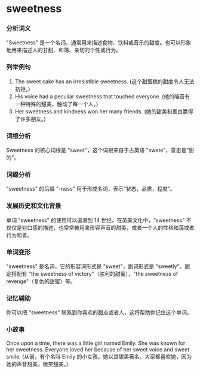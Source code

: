 # sweetness

### 分析词义

  

"Sweetness" 是一个名词，通常用来描述食物、饮料或音乐的甜度。也可以形象地用来描述人的甘甜、和蔼、亲切的个性或行为。

  

### 列举例句

  

1.  The sweet cake has an irresistible sweetness. (这个甜蛋糕的甜度令人无法抗拒。)
2.  His voice had a peculiar sweetness that touched everyone. (他的嗓音有一种特殊的甜美，触动了每一个人。)
3.  Her sweetness and kindness won her many friends. (她的甜美和善良赢得了许多朋友。)

  

### 词根分析

  

Sweetness 的核心词根是 "sweet"，这个词根来自于古英语 "swete"，意思是“甜的”。

  

### 词缀分析

  

"sweetness" 的后缀 "-ness" 用于形成名词，表示“状态，品质，程度”。

  

### 发展历史和文化背景

  

单词 "sweetness" 的使用可以追溯到 14 世纪，在英美文化中，"sweetness" 不仅仅是对口感的描述，也常常被用来形容声音的甜美，或者一个人的性格和蔼或者行为和善。

  

### 单词变形

  

"sweetness" 是名词，它的形容词形式是 "sweet"，副词形式是 "sweetly"。固定搭配有 "the sweetness of victory"（胜利的甜蜜），"the sweetness of revenge"（复仇的甜蜜）等。

  

### 记忆辅助

  

你可以把 "sweetness" 联系到你喜欢的甜点或者人，这将帮助你记住这个单词。

  

### 小故事

  

Once upon a time, there was a little girl named Emily. She was known for her sweetness. Everyone loved her because of her sweet voice and sweet smile. (从前，有个名叫 Emily 的小女孩。她以其甜美著名。大家都喜欢她，因为她的声音甜美，微笑甜美。)
